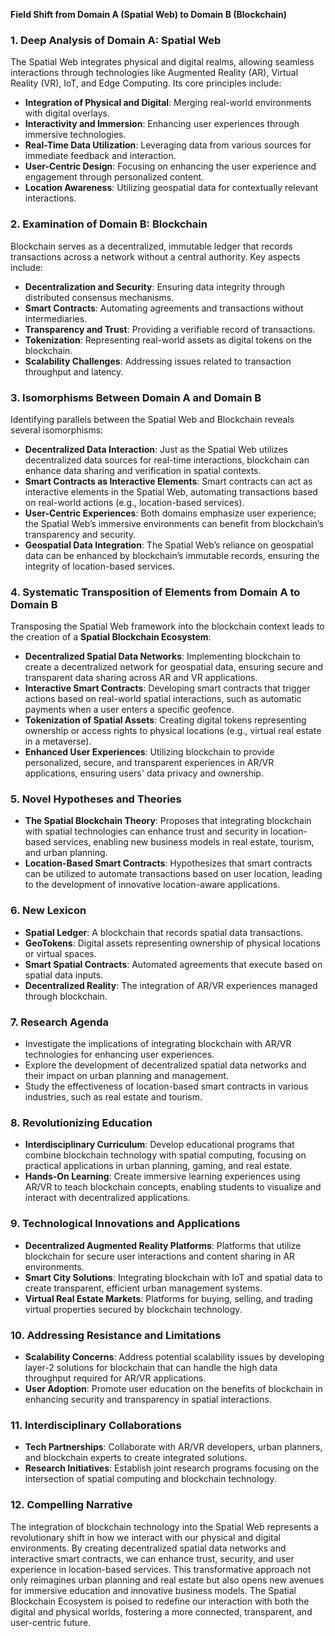 **Field Shift from Domain A (Spatial Web) to Domain B (Blockchain)**

### 1. Deep Analysis of Domain A: Spatial Web

The Spatial Web integrates physical and digital realms, allowing seamless interactions through technologies like Augmented Reality (AR), Virtual Reality (VR), IoT, and Edge Computing. Its core principles include:

- **Integration of Physical and Digital**: Merging real-world environments with digital overlays.
- **Interactivity and Immersion**: Enhancing user experiences through immersive technologies.
- **Real-Time Data Utilization**: Leveraging data from various sources for immediate feedback and interaction.
- **User-Centric Design**: Focusing on enhancing the user experience and engagement through personalized content.
- **Location Awareness**: Utilizing geospatial data for contextually relevant interactions.

### 2. Examination of Domain B: Blockchain

Blockchain serves as a decentralized, immutable ledger that records transactions across a network without a central authority. Key aspects include:

- **Decentralization and Security**: Ensuring data integrity through distributed consensus mechanisms.
- **Smart Contracts**: Automating agreements and transactions without intermediaries.
- **Transparency and Trust**: Providing a verifiable record of transactions.
- **Tokenization**: Representing real-world assets as digital tokens on the blockchain.
- **Scalability Challenges**: Addressing issues related to transaction throughput and latency.

### 3. Isomorphisms Between Domain A and Domain B

Identifying parallels between the Spatial Web and Blockchain reveals several isomorphisms:

- **Decentralized Data Interaction**: Just as the Spatial Web utilizes decentralized data sources for real-time interactions, blockchain can enhance data sharing and verification in spatial contexts.
- **Smart Contracts as Interactive Elements**: Smart contracts can act as interactive elements in the Spatial Web, automating transactions based on real-world actions (e.g., location-based services).
- **User-Centric Experiences**: Both domains emphasize user experience; the Spatial Web’s immersive environments can benefit from blockchain’s transparency and security.
- **Geospatial Data Integration**: The Spatial Web’s reliance on geospatial data can be enhanced by blockchain’s immutable records, ensuring the integrity of location-based services.

### 4. Systematic Transposition of Elements from Domain A to Domain B

Transposing the Spatial Web framework into the blockchain context leads to the creation of a **Spatial Blockchain Ecosystem**:

- **Decentralized Spatial Data Networks**: Implementing blockchain to create a decentralized network for geospatial data, ensuring secure and transparent data sharing across AR and VR applications.
- **Interactive Smart Contracts**: Developing smart contracts that trigger actions based on real-world spatial interactions, such as automatic payments when a user enters a specific geofence.
- **Tokenization of Spatial Assets**: Creating digital tokens representing ownership or access rights to physical locations (e.g., virtual real estate in a metaverse).
- **Enhanced User Experiences**: Utilizing blockchain to provide personalized, secure, and transparent experiences in AR/VR applications, ensuring users' data privacy and ownership.

### 5. Novel Hypotheses and Theories

- **The Spatial Blockchain Theory**: Proposes that integrating blockchain with spatial technologies can enhance trust and security in location-based services, enabling new business models in real estate, tourism, and urban planning.
- **Location-Based Smart Contracts**: Hypothesizes that smart contracts can be utilized to automate transactions based on user location, leading to the development of innovative location-aware applications.

### 6. New Lexicon

- **Spatial Ledger**: A blockchain that records spatial data transactions.
- **GeoTokens**: Digital assets representing ownership of physical locations or virtual spaces.
- **Smart Spatial Contracts**: Automated agreements that execute based on spatial data inputs.
- **Decentralized Reality**: The integration of AR/VR experiences managed through blockchain.

### 7. Research Agenda

- Investigate the implications of integrating blockchain with AR/VR technologies for enhancing user experiences.
- Explore the development of decentralized spatial data networks and their impact on urban planning and management.
- Study the effectiveness of location-based smart contracts in various industries, such as real estate and tourism.

### 8. Revolutionizing Education

- **Interdisciplinary Curriculum**: Develop educational programs that combine blockchain technology with spatial computing, focusing on practical applications in urban planning, gaming, and real estate.
- **Hands-On Learning**: Create immersive learning experiences using AR/VR to teach blockchain concepts, enabling students to visualize and interact with decentralized applications.

### 9. Technological Innovations and Applications

- **Decentralized Augmented Reality Platforms**: Platforms that utilize blockchain for secure user interactions and content sharing in AR environments.
- **Smart City Solutions**: Integrating blockchain with IoT and spatial data to create transparent, efficient urban management systems.
- **Virtual Real Estate Markets**: Platforms for buying, selling, and trading virtual properties secured by blockchain technology.

### 10. Addressing Resistance and Limitations

- **Scalability Concerns**: Address potential scalability issues by developing layer-2 solutions for blockchain that can handle the high data throughput required for AR/VR applications.
- **User Adoption**: Promote user education on the benefits of blockchain in enhancing security and transparency in spatial interactions.

### 11. Interdisciplinary Collaborations

- **Tech Partnerships**: Collaborate with AR/VR developers, urban planners, and blockchain experts to create integrated solutions.
- **Research Initiatives**: Establish joint research programs focusing on the intersection of spatial computing and blockchain technology.

### 12. Compelling Narrative

The integration of blockchain technology into the Spatial Web represents a revolutionary shift in how we interact with our physical and digital environments. By creating decentralized spatial data networks and interactive smart contracts, we can enhance trust, security, and user experience in location-based services. This transformative approach not only reimagines urban planning and real estate but also opens new avenues for immersive education and innovative business models. The Spatial Blockchain Ecosystem is poised to redefine our interaction with both the digital and physical worlds, fostering a more connected, transparent, and user-centric future.